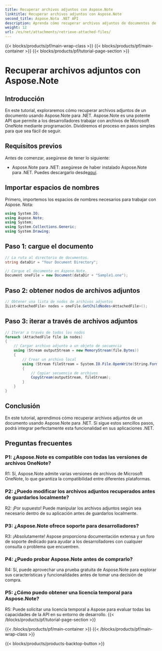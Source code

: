```yaml
---
title: Recuperar archivos adjuntos con Aspose.Note
linktitle: Recuperar archivos adjuntos con Aspose.Note
second_title: Aspose.Nota .NET API
description: Aprenda cómo recuperar archivos adjuntos de documentos de Microsoft OneNote usando Aspose.Note para .NET. Siga los pasos para cargar, obtener nodos e iterar a través de archivos adjuntos.
weight: 12
url: /es/net/attachments/retrieve-attached-files/
---
```


{{< blocks/products/pf/main-wrap-class >}}
{{< blocks/products/pf/main-container >}}
{{< blocks/products/pf/tutorial-page-section >}}

# Recuperar archivos adjuntos con Aspose.Note

## Introducción

En este tutorial, exploraremos cómo recuperar archivos adjuntos de un documento usando Aspose.Note para .NET. Aspose.Note es una potente API que permite a los desarrolladores trabajar con archivos de Microsoft OneNote mediante programación. Dividiremos el proceso en pasos simples para que sea fácil de seguir.

## Requisitos previos

Antes de comenzar, asegúrese de tener lo siguiente:

-  Aspose.Note para .NET: asegúrese de haber instalado Aspose.Note para .NET. Puedes descargarlo desde[aquí](https://releases.aspose.com/note/net/).

## Importar espacios de nombres

Primero, importemos los espacios de nombres necesarios para trabajar con Aspose. Nota:

```csharp
using System.IO;
using Aspose.Note;
using System;
using System.Collections.Generic;
using System.Drawing;
```

## Paso 1: cargue el documento

```csharp
// La ruta al directorio de documentos.
string dataDir = "Your Document Directory";

// Cargue el documento en Aspose.Note.
Document oneFile = new Document(dataDir + "Sample1.one");
```

## Paso 2: obtener nodos de archivos adjuntos

```csharp
// Obtener una lista de nodos de archivos adjuntos
IList<AttachedFile> nodes = oneFile.GetChildNodes<AttachedFile>();
```

## Paso 3: iterar a través de archivos adjuntos

```csharp
// Iterar a través de todos los nodos
foreach (AttachedFile file in nodes)
{
    // Cargar archivo adjunto a un objeto de secuencia
    using (Stream outputStream = new MemoryStream(file.Bytes))
    {
        // Crear un archivo local
        using (Stream fileStream = System.IO.File.OpenWrite(String.Format(dataDir + file.FileName)))
        {
            // Copiar secuencia de archivos
            CopyStream(outputStream, fileStream);
        }
    }
}
```

## Conclusión

En este tutorial, aprendimos cómo recuperar archivos adjuntos de un documento usando Aspose.Note para .NET. Si sigue estos sencillos pasos, podrá integrar perfectamente esta funcionalidad en sus aplicaciones .NET.

## Preguntas frecuentes

### P1: ¿Aspose.Note es compatible con todas las versiones de archivos OneNote?

R1: Sí, Aspose.Note admite varias versiones de archivos de Microsoft OneNote, lo que garantiza la compatibilidad entre diferentes plataformas.

### P2: ¿Puedo modificar los archivos adjuntos recuperados antes de guardarlos localmente?

R2: ¡Por supuesto! Puede manipular los archivos adjuntos según sea necesario dentro de su aplicación antes de guardarlos localmente.

### P3: ¿Aspose.Note ofrece soporte para desarrolladores?

R3: ¡Absolutamente! Aspose proporciona documentación extensa y un foro de soporte dedicado para ayudar a los desarrolladores con cualquier consulta o problema que encuentren.

### P4: ¿Puedo probar Aspose.Note antes de comprarlo?

R4: Sí, puede aprovechar una prueba gratuita de Aspose.Note para explorar sus características y funcionalidades antes de tomar una decisión de compra.

### P5: ¿Cómo puedo obtener una licencia temporal para Aspose.Note?

R5: Puede solicitar una licencia temporal a Aspose para evaluar todas las capacidades de la API en su entorno de desarrollo.
{{< /blocks/products/pf/tutorial-page-section >}}

{{< /blocks/products/pf/main-container >}}
{{< /blocks/products/pf/main-wrap-class >}}

{{< blocks/products/products-backtop-button >}}
